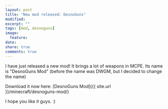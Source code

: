 ```yaml
---
layout: post
title: "New mod released: DesnoGuns"
modified:
excerpt: ""
tags: [mod, desnoguns]
image:
  feature:
date:
share: true
comments: true
---
```


I have just released a new mod! It brings a lot of weapons in MCPE. Its name is "DesnoGuns Mod" (before the name was DWGM, but I decided to change the name)

Download it now here: [DesnoGuns Mod]({{ site.url }}/minecraft/desnoguns-mod/)

I hope you like it guys. :)

